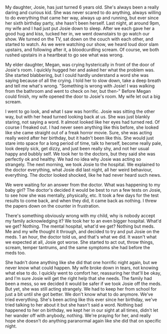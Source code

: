  

My daughter, Josie, has just turned 6 years old. She's always been a really daring and curious kid. She was never scared to do anything, always willing to do everything that came her way, always up and running, but ever since her sixth birthday party, she hasn't been herself. Last night, at around 9pm, my wife and I had just put Josie down to sleep. After we each gave her a good hug and kiss, tucked her in, we went downstairs to go watch our show. We turned on the TV, sat down on the couch with each other, and started to watch. As we were watching our show, we heard loud door slam upstairs, and following after it, a bloodcurdling scream. Of course, we both rushed upstairs in a heartbeat to go see what was wrong. 

My elder daughter, Megan, was crying hysterically in front of the door of Josie's room. I quickly hugged her and asked her what the problem was. She started blabbering, but I could hardly understand a word she was saying because of all the crying. I told her to slow down, take a deep breath and tell me what's wrong. "Something is wrong with Josie! I was walking from the bathroom and went to check on her, but then-" Before Megan could finish, my wife opened the door to Josie's room. My wife let out a big scream.

I went to go look, and what I saw was horrific. Josie was sitting the other way, but with her head turned looking back at us. She was just blankly staring, not saying a word. It almost looked like her eyes had turned red. Of course I freaked out. I had never seen anything like this before, she looked like she came straight out of a freak horror movie. Sure, she was acting really weird after her birthday, but it hadn't been like this. She would just stare into space for a long period of time, talk to herself, become really pale, look deeply sick, get dizzy, and just been really shy, and not her usual happy and bubbly self. We took her to the doctors, but they said she was perfectly ok and healthy. We had no idea why Josie was acting so strangely. The next morning, we took Josie to the hospital. We explained to the doctor everything, what Josie did last night, all her weird behaviour, everything. The doctor looked shocked, like he had never heard such news.

We were waiting for an answer from the doctor. What was happening to my baby girl? The doctor's decided it would be best to run a few tests on Josie, to see how she was mentally, physically, etc. It took a few days for the test results to come back, and when they did, it came back as nothing. I threw the papers down on the counter in frustration. 

There's something obviously wrong with my child, why is nobody accept my family acknowledging it? We took her to an even bigger hospital. What'd we get? Nothing. The mental hospital, what'd we get? Nothing but meds. Me and my wife thought it through, and decided to try and put Josie on the meds. 1 an hour, the doctor told us, and that's what we did. It wasn't what we expected at all, Josie got worse. She started to act out, throw things, scream, temper tantrums, and the same symptoms she had before the meds too.

 She hadn't done anything like she did that one horrific night again, but we never know what could happen. My wife broke down in tears, not knowing what else to do. I quickly went to comfort her, reassuring her that'll be okay, and I'm sure Josie will get the right help that she needs. The family had been a mess, so we decided it would be safer if we took Josie off the meds. But yet, she was still acting strangely. We had to keep her from school for just a bit until she got better. We don't know what to do anymore. We've tried everything. She's been acting like this ever since her birthday, we've tried talking to her about it but she hasn't said a word. Nothing bad happened to her on birthday, we kept her in our sight at all times, didn't let her wander off with anybody, nothing. We're praying for her, and really hope she doesn't do anything paranormal again like she did that on specific night.